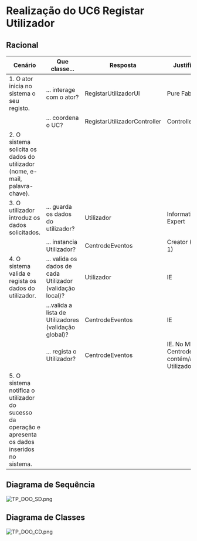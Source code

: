 # Realização do UC6 Registar Utilizador #

## Racional ##

| Cenário | Que classe... | Resposta | Justificação |
|---------|---------------|----------|--------------|
| 1.	O ator inicia no sistema o seu registo. | ... interage com o ator? | RegistarUtilizadorUI | Pure Fabrication. |
| | ... coordena o UC? | RegistarUtilizadorController | Controller. |  
| 2.	O sistema solicita os dados do utilizador (nome, e-mail, palavra-chave). | | | |
| 3.	O utilizador  introduz os dados solicitados. | ... guarda os dados do utilizador? | Utilizador | Information Expert |
| | ... instancia Utilizador? | CentrodeEventos | Creator (Regra 1) |
| 4.	O sistema valida e regista os dados do utilizador. | ... valida os dados de cada Utilizador (validação local)? | Utilizador | IE |
| | ...valida a lista de Utilizadores (validação global)? | CentrodeEventos | IE |
| | ... regista o Utilizador? | CentrodeEventos | IE. No MD o CentrodeEventos contém/agrega Utilizador(es) |
| 5.	O sistema notifica o utilizador do sucesso da operação e apresenta os dados inseridos no sistema. | | | |

##	Diagrama de Sequência ##
![TP_DOO_SD.png](https://bitbucket.org/repo/RXabA9/images/1008167083-TP_DOO_SD.png)

##	Diagrama de Classes ##
![TP_DOO_CD.png](https://bitbucket.org/repo/RXabA9/images/2694103138-TP_DOO_CD.png)